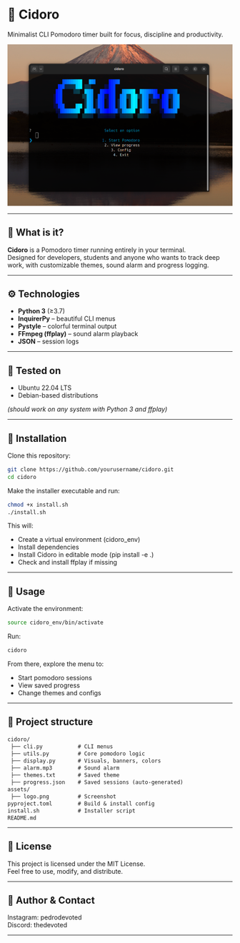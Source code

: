 # 🍅 Cidoro

Minimalist CLI Pomodoro timer built for focus, discipline and productivity.

![Cidoro Logo](assets/logo.png)


---

## 📌 What is it?

**Cidoro** is a Pomodoro timer running entirely in your terminal.  
Designed for developers, students and anyone who wants to track deep work, with customizable themes, sound alarm and progress logging.

---

## ⚙️ Technologies

- **Python 3** (≥3.7)
- **InquirerPy** – beautiful CLI menus
- **Pystyle** – colorful terminal output
- **FFmpeg (ffplay)** – sound alarm playback
- **JSON** – session logs

---

## 🧪 Tested on

- Ubuntu 22.04 LTS
- Debian-based distributions

*(should work on any system with Python 3 and ffplay)*

---

## 🚀 Installation

Clone this repository:

```bash
git clone https://github.com/yourusername/cidoro.git
cd cidoro
```

Make the installer executable and run:

```bash
chmod +x install.sh
./install.sh
```

This will:

- Create a virtual environment (cidoro_env)
- Install dependencies
- Install Cidoro in editable mode (pip install -e .)
- Check and install ffplay if missing

---

## 🍅 Usage

Activate the environment:

```bash
source cidoro_env/bin/activate
```

Run:

```bash
cidoro
```

From there, explore the menu to:

- Start pomodoro sessions
- View saved progress
- Change themes and configs

---

## 📁 Project structure

```
cidoro/
 ├── cli.py           # CLI menus
 ├── utils.py         # Core pomodoro logic
 ├── display.py       # Visuals, banners, colors
 ├── alarm.mp3        # Sound alarm
 ├── themes.txt       # Saved theme
 ├── progress.json    # Saved sessions (auto-generated)
assets/
 ├── logo.png         # Screenshot
pyproject.toml        # Build & install config
install.sh            # Installer script
README.md
```

---

## 📄 License

This project is licensed under the MIT License.  
Feel free to use, modify, and distribute.

---

## 👤 Author & Contact

Instagram: pedrodevoted  
Discord: thedevoted

---

